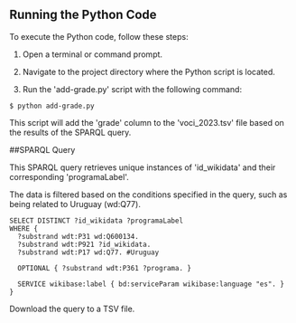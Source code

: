 ## Running the Python Code

To execute the Python code, follow these steps:

1. Open a terminal or command prompt.

2. Navigate to the project directory where the Python script is located.

4. Run the 'add-grade.py' script with the following command:

`$ python add-grade.py`

This script will add the 'grade' column to the 'voci_2023.tsv' file based on the results of the SPARQL query.

##SPARQL Query

This SPARQL query retrieves unique instances of 'id_wikidata' and their corresponding 'programaLabel'.

The data is filtered based on the conditions specified in the query, such as being related to Uruguay (wd:Q77).

```sparql
SELECT DISTINCT ?id_wikidata ?programaLabel
WHERE {
  ?substrand wdt:P31 wd:Q600134.
  ?substrand wdt:P921 ?id_wikidata.
  ?substrand wdt:P17 wd:Q77. #Uruguay

  OPTIONAL { ?substrand wdt:P361 ?programa. }

  SERVICE wikibase:label { bd:serviceParam wikibase:language "es". }
}
```

Download the query to a TSV file.